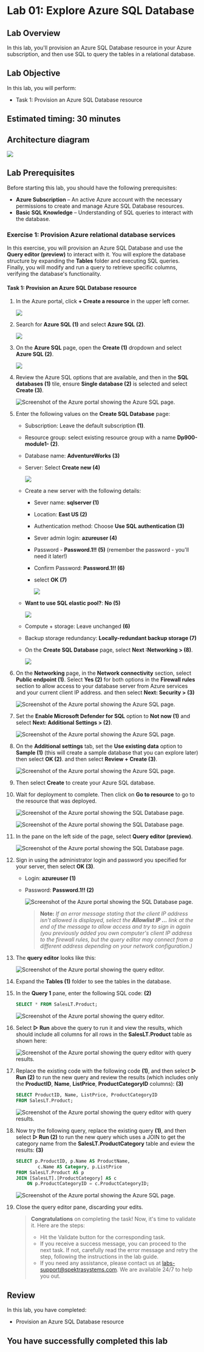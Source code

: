 # Lab 01: Explore Azure SQL Database

## Lab Overview

In this lab, you'll provision an Azure SQL Database resource in your Azure subscription, and then use SQL to query the tables in a relational database. 

## Lab Objective

In this lab, you will perform:

+ Task 1: Provision an Azure SQL Database resource

## Estimated timing: 30 minutes

## Architecture diagram

![](images/sc900module1.png)

## Lab Prerequisites

Before starting this lab, you should have the following prerequisites:

   - **Azure Subscription** – An active Azure account with the necessary permissions to create and manage Azure SQL Database resources.
   - **Basic SQL Knowledge** – Understanding of SQL queries to interact with the database.

### Exercise 1: Provision Azure relational database services

In this exercise, you will provision an Azure SQL Database and use the **Query editor (preview)** to interact with it. You will explore the database structure by expanding the **Tables** folder and executing SQL queries. Finally, you will modify and run a query to retrieve specific columns, verifying the database's functionality.

#### Task 1: Provision an Azure SQL Database resource

1. In the Azure portal, click **+ Create a resource** in the upper left corner.

   ![](images/dp1.png)

1. Search for **Azure SQL (1)** and select **Azure SQL (2)**.

   ![](images/dp2.png)

1. On the **Azure SQL** page, open the **Create (1)** dropdown and select **Azure SQL (2)**.

   ![](images/dp3.png)
    
1. Review the Azure SQL options that are available, and then in the  **SQL databases (1)**  tile, ensure  **Single database (2)** is selected and select  **Create (3)**.
    
    ![Screenshot of the Azure portal showing the Azure SQL page.](images/dp-4.png)
    
1. Enter the following values on the  **Create SQL Database**  page:
    
    - Subscription: Leave the default subscription **(1)**.
    - Resource group: select existing resource group with a name **Dp900-module1-<inject key="DeploymentID" enableCopy="false"/> (2)**.
    - Database name:  **AdventureWorks (3)**
    - Server: Select  **Create new (4)** 

      ![](images/dp5.png)    
    
    - Create a new server with the following details:
    
        - Sever name: **sqlserver<inject key="DeploymentID" enableCopy="false"/> (1)** 
        - Location: **East US (2)**
        - Authentication method: Choose **Use SQL authentication (3)**
        - Sever admin login: **azureuser (4)** 
        - Password - **Password.1!! (5)** (remember the password - you'll need it later!)
        - Confirm Password: **Password.1!! (6)**
        - select **OK (7)**

          ![](images/dp6.png)

    - **Want to use SQL elastic pool?**:  **No (5)**

      ![](images/dp-7.png)

    - Compute + storage: Leave unchanged **(6)**
    - Backup storage redundancy:  **Locally-redundant backup storage (7)**
    - On the  **Create SQL Database**  page, select  **Next :Networking > (8)**.

      ![](images/dp8.png)

1. On the **Networking**  page, in the  **Network connectivity**  section, select  **Public endpoint (1)**. Select  **Yes (2)**  for both options in the  **Firewall rules**  section to allow access to your database server from Azure services and your current client IP address. and then select  **Next: Security > (3)**  

    ![Screenshot of the Azure portal showing the Azure SQL page.](images/dp9.png)

1. Set the  **Enable Microsoft Defender for SQL**  option to  **Not now (1)** and select  **Next: Additional Settings > (2)**.  

    ![Screenshot of the Azure portal showing the Azure SQL page.](images/dp10.png)

1. On the **Additional settings**  tab, set the  **Use existing data**  option to  **Sample (1)**  (this will create a sample database that you can explore later) then select **OK (2)**. and then select  **Review + Create (3)**.

    ![Screenshot of the Azure portal showing the Azure SQL page.](images/dp11.png)

1. Then select  **Create**  to create your Azure SQL database.
    
1. Wait for deployment to complete. Then click on **Go to resource** to go to the resource that was deployed. 
    
    ![Screenshot of the Azure portal showing the SQL Database page.](images/dp12.png)

    ![Screenshot of the Azure portal showing the SQL Database page.](images/dp13.png)    
     
1. In the pane on the left side of the page, select  **Query editor (preview)**.

    ![Screenshot of the Azure portal showing the SQL Database page.](images/dp14.png)

1. Sign in using the administrator login and password you specified for your server, then select **OK (3)**.

    - Login: **azureuser (1)**
    - Password: **Password.1!! (2)**  

      ![Screenshot of the Azure portal showing the SQL Database page.](images/dp15.png)    
    
       >**Note:** _If an error message stating that the client IP address isn't allowed is displayed, select the  **Allowlist IP ...**  link at the end of the message to allow access and try to sign in again (you previously added you own computer's client IP address to the firewall rules, but the query editor may connect from a different address depending on your network configuration.)_
    
1. The **query editor** looks like this:
    
   ![Screenshot of the Azure portal showing the query editor.](images//query-editor.png)
    
1. Expand the  **Tables (1)**  folder to see the tables in the database.
    
1. In the  **Query 1**  pane, enter the following SQL code: **(2)**

    ```sql
    SELECT * FROM SalesLT.Product;
    ```

   ![Screenshot of the Azure portal showing the query editor.](images/dp16.png)    
    
1. Select  **▷ Run**  above the query to run it and view the results, which should include all columns for all rows in the  **SalesLT.Product**  table as shown here:
    
     ![Screenshot of the Azure portal showing the query editor with query results.](images/dp17.png)
     
1. Replace the existing code with the following code **(1)**, and then select **&#9655; Run (2)** to run the new query and review the results (which includes only the **ProductID**, **Name**, **ListPrice**, **ProductCategoryID** columns): **(3)**

    ```sql
    SELECT ProductID, Name, ListPrice, ProductCategoryID
    FROM SalesLT.Product;
    ```

     ![Screenshot of the Azure portal showing the query editor with query results.](images/dp18.png)    

1. Now try the following query, replace the existing query **(1)**, and then select **&#9655; Run (2)** to run the new query which uses a JOIN to get the category name from the **SalesLT.ProductCategory** table and eview the results: **(3)**

    ```sql
    SELECT p.ProductID, p.Name AS ProductName,
            c.Name AS Category, p.ListPrice
    FROM SalesLT.Product AS p
    JOIN [SalesLT].[ProductCategory] AS c
        ON p.ProductCategoryID = c.ProductCategoryID;
    ```

    ![Screenshot of the Azure portal showing the Azure SQL page.](images/dp-19.png)

1. Close the query editor pane, discarding your edits.
  
    > **Congratulations** on completing the task! Now, it's time to validate it. Here are the steps:
    > - Hit the Validate button for the corresponding task.
    > - If you receive a success message, you can proceed to the next task. If not, carefully read the error message and retry the step, following the instructions in the lab guide.
    > - If you need any assistance, please contact us at labs-support@spektrasystems.com. We are available 24/7 to help you out.

    <validation step="7f10f2bd-f82a-4e4f-8fae-b31a8c7902df" />

## Review
In this lab, you have completed:
- Provision an Azure SQL Database resource
  
## You have successfully completed this lab
